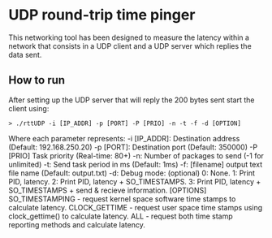 # UDP round-trip time pinger
This networking tool has been designed to measure the latency within a network that consists in a UDP client and a UDP server which replies the data sent.

## How to run
After setting up the UDP server that will reply the 200 bytes sent start the client using:

```shell
> ./rttUDP -i [IP_ADDR] -p [PORT] -P [PRIO] -n -t -f -d [OPTION]
```
Where each parameter represents:
		 -i [IP_ADDR]: Destination address (Default: 192.168.250.20)
		 -p [PORT]: Destination port (Default: 350000)
		 -P [PRIO] Task priority (Real-time: 80+)
		 -n: Number of packages to send (-1 for unlimited)
		 -t: Send task period in ms (Default: 1ms)
		 -f: [filename] output text file name (Default: output.txt)
		 -d: Debug mode: (optional)
		    	0: None.
			    1: Print PID, latency.
        	2: Print PID, latency + SO_TIMESTAMPS.
		      3: Print PID, latency + SO_TIMESTAMPS + send & recieve information.
     [OPTIONS]
          SO_TIMESTAMPING - request kernel space software time stamps to calculate latency.
		      CLOCK_GETTIME - request user space time stamps using clock_gettime() to calculate latency.
	        ALL - request both time stamp reporting methods and calculate latency.
      
